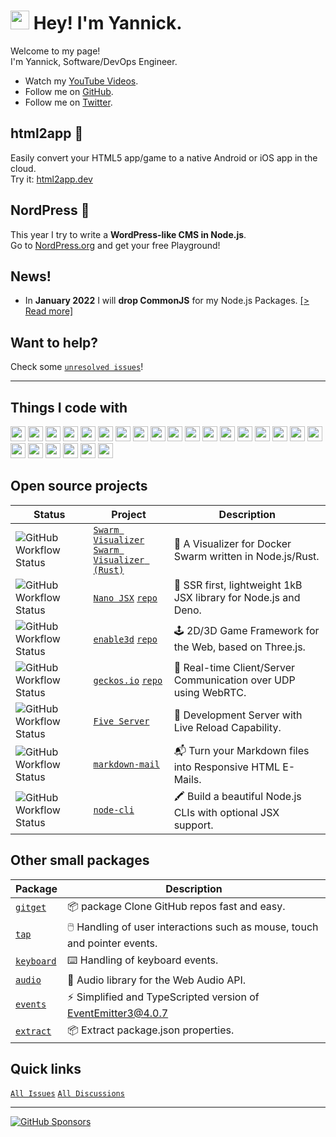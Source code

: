 <h1><img src="https://emojis.slackmojis.com/emojis/images/1531849430/4246/blob-sunglasses.gif?1531849430" width="30"/> Hey! I'm Yannick.</h1>

Welcome to my page!  
I'm Yannick, Software/DevOps Engineer.

- Watch my [YouTube Videos](https://www.youtube.com/c/yandeu/videos).
- Follow me on [GitHub](https://github.com/yandeu?tab=followers).
- Follow me on [Twitter](https://twitter.com/yandeu_).

## html2app 📱

Easily convert your HTML5 app/game to a native Android or iOS app in the cloud.  
Try it: [html2app.dev](https://html2app.dev/)

## NordPress 🌟

This year I try to write a **WordPress-like CMS in Node.js**.  
Go to [NordPress.org](http://nordpress.org/) and get your free Playground!

## News!

- In **January 2022** I will **drop CommonJS** for my Node.js Packages. [[> Read more]](posts/2020-05-28-esm-for-nodejs.md)

## Want to help?

Check some [`unresolved issues`](https://github.com/issues?q=label%3A%22help+wanted%22%2Cexample%2Cdocumentation%2Cenhancement+user%3Ayandeu+org%3Ananojsx+org%3Aenable3d+org%3Ageckosio+sort%3Aupdated-desc+is%3Aopen+)!

---

## Things I code with

  <p>
          <img src="https://github.com/get-icon/geticon/raw/master/icons/android-icon.svg" width="24px" height="24px" />
          <img src="https://github.com/get-icon/geticon/raw/master/icons/aws.svg" width="24px" height="24px" />
          <img src="https://github.com/get-icon/geticon/raw/master/icons/bash.svg" width="24px" height="24px" />
          <img src="https://github.com/get-icon/geticon/raw/master/icons/codecov.svg" width="24px" height="24px" />
          <img src="https://github.com/get-icon/geticon/raw/master/icons/docker-icon.svg" width="24px" height="24px" />
          <img src="https://github.com/get-icon/geticon/raw/master/icons/express.svg" width="24px" height="24px" />
          <img src="https://github.com/get-icon/geticon/raw/master/icons/git-icon.svg" width="24px" height="24px" />
          <img src="https://github.com/get-icon/geticon/raw/master/icons/github-icon.svg" width="24px" height="24px" />
          <img src="https://github.com/get-icon/geticon/raw/master/icons/google-icon.svg" width="24px" height="24px" />
          <img src="https://github.com/get-icon/geticon/raw/master/icons/javascript.svg" width="24px" height="24px" />
          <img src="https://github.com/get-icon/geticon/raw/master/icons/jest.svg" width="24px" height="24px" />
          <img src="https://github.com/get-icon/geticon/raw/master/icons/linux-tux.svg" width="24px" height="24px" />
          <img
            src="https://github.com/get-icon/geticon/raw/master/icons/microsoft-windows.svg"
            width="24px"
            height="24px"
          />
          <img src="https://github.com/get-icon/geticon/raw/master/icons/mongodb-icon.svg" width="24px" height="24px" />
          <img src="https://github.com/get-icon/geticon/raw/master/icons/nginx.svg" width="24px" height="24px" />
          <img src="https://github.com/get-icon/geticon/raw/master/icons/nodejs-icon.svg" width="24px" height="24px" />
          <img src="https://github.com/get-icon/geticon/raw/master/icons/npm.svg" width="24px" height="24px" />
          <img src="https://github.com/get-icon/geticon/raw/master/icons/prettier.svg" width="24px" height="24px" />
          <img src="https://github.com/get-icon/geticon/raw/master/icons/puppeteer.svg" width="24px" height="24px" />
          <img src="https://github.com/get-icon/geticon/raw/master/icons/rust.svg" width="24px" height="24px" />
          <img src="https://github.com/get-icon/geticon/raw/master/icons/threejs.svg" width="24px" height="24px" />
          <img
            src="https://github.com/get-icon/geticon/raw/master/icons/typescript-icon.svg"
            width="24px"
            height="24px"
          />
          <img src="https://github.com/get-icon/geticon/raw/master/icons/ubuntu.svg" width="24px" height="24px" />
          <img src="https://github.com/get-icon/geticon/raw/master/icons/webpack.svg" width="24px" height="24px" />
        </p>

## Open source projects

| Status                                                                                                                                               | Project                                                                                                                                                                    | Description                                                     |
| ---------------------------------------------------------------------------------------------------------------------------------------------------- | -------------------------------------------------------------------------------------------------------------------------------------------------------------------------- | --------------------------------------------------------------- |
| <img alt="GitHub Workflow Status" src="https://img.shields.io/github/actions/workflow/status/yandeu/docker-swarm-visualizer/docker.yml?branch=main"> | [`Swarm Visualizer`](https://github.com/yandeu/docker-swarm-visualizer#readme)<br>[`Swarm Visualizer (Rust)`](https://github.com/yandeu/docker-swarm-visualizer-rs#readme) | 🐋 A Visualizer for Docker Swarm written in Node.js/Rust.       |
| <img alt="GitHub Workflow Status" src="https://img.shields.io/github/actions/workflow/status/nanojsx/nano/nodejs.yml?branch=master">                 | [`Nano JSX`](http://nanojsx.io) [`repo`](https://github.com/nanojsx/nano)                                                                                                  | 🎯 SSR first, lightweight 1kB JSX library for Node.js and Deno. |
| <img alt="GitHub Workflow Status" src="https://img.shields.io/github/actions/workflow/status/enable3d/enable3d/main.yml?branch=master">              | [`enable3d`](http://enable3d.io) [`repo`](https://github.com/enable3d/enable3d)                                                                                            | 🕹️ 2D/3D Game Framework for the Web, based on Three.js.         |
| <img alt="GitHub Workflow Status" src="https://img.shields.io/github/actions/workflow/status/geckosio/geckos.io/main.yml?branch=master">             | [`geckos.io`](http://geckos.io) [`repo`](https://github.com/geckosio/geckos.io)                                                                                            | 🦎 Real-time Client/Server Communication over UDP using WebRTC. |
| <img alt="GitHub Workflow Status" src="https://img.shields.io/github/actions/workflow/status/yandeu/five-server/main.yml?branch=main">               | [`Five Server`](https://github.com/yandeu/five-server#readme)                                                                                                              | 🚀 Development Server with Live Reload Capability.              |
| <img alt="GitHub Workflow Status" src="https://img.shields.io/github/actions/workflow/status/yandeu/markdown-mail/main.yml?branch=main">             | [`markdown-mail`](https://github.com/yandeu/markdown-mail#readme)                                                                                                          | 📬 Turn your Markdown files into Responsive HTML E-Mails.       |
| <img alt="GitHub Workflow Status" src="https://img.shields.io/github/actions/workflow/status/yandeu/node-cli/main.yml?branch=main">                  | [`node-cli`](https://github.com/yandeu/node-cli#readme)                                                                                                                    | 🖍️ Build a beautiful Node.js CLIs with optional JSX support.    |

## Other small packages

| Package                                          | Description                                                               |
| ------------------------------------------------ | ------------------------------------------------------------------------- |
| [`gitget`](https://github.com/yandeu/gitget)     | 📦 package Clone GitHub repos fast and easy.                              |
| [`tap`](https://github.com/yandeu/tap)           | 🖱️ Handling of user interactions such as mouse, touch and pointer events. |
| [`keyboard`](https://github.com/yandeu/keyboard) | ⌨️ Handling of keyboard events.                                           |
| [`audio`](https://github.com/yandeu/audio)       | 🎵 Audio library for the Web Audio API.                                   |
| [`events`](https://github.com/yandeu/events)     | ⚡ Simplified and TypeScripted version of EventEmitter3@4.0.7             |
| [`extract`](https://github.com/yandeu/extract)   | 📦 Extract package.json properties.                                       |

## Quick links

[`All Issues`](https://github.com/issues?q=user%3Ayandeu+org%3Ananojsx+org%3Aenable3d+org%3Ageckosio+sort%3Aupdated-desc+is%3Aopen+-label%3AStale+) [`All Discussions`](https://github.com/discussions?discussions_q=user%3Ayandeu+org%3Ananojsx+org%3Aenable3d+org%3Ageckosio+sort%3Aupdated-desc+)

---

[![GitHub Sponsors](https://img.shields.io/badge/Sponsor-%E2%9D%A4-lightgrey?logo=GitHub)](https://github.com/sponsors/yandeu)
